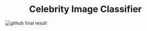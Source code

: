 <h1 align='center'> Celebrity Image Classifier </h1>

![github final result](https://github.com/harshsawant1121/Machine-Learning/assets/123532332/9e5cd070-7369-4941-82c4-c98d7e05e524)
